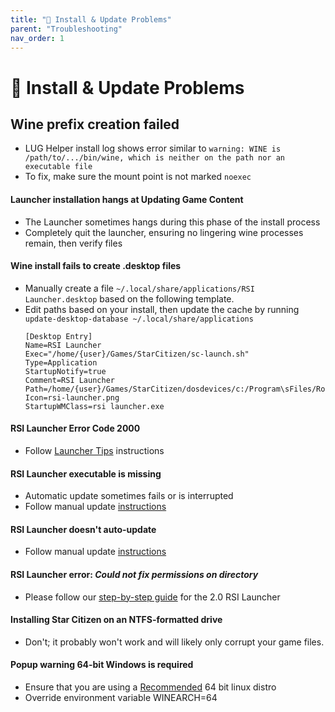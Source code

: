 ```yaml
---
title: "💾 Install & Update Problems"
parent: "Troubleshooting"
nav_order: 1
---
```


# 💾 Install & Update Problems

## Wine prefix creation failed
- LUG Helper install log shows error similar to `warning: WINE is /path/to/.../bin/wine, which is neither on the path nor an executable file`
- To fix, make sure the mount point is not marked `noexec`


#### Launcher installation hangs at Updating Game Content
- The Launcher sometimes hangs during this phase of the install process
- Completely quit the launcher, ensuring no lingering wine processes remain, then verify files


#### Wine install fails to create .desktop files
- Manually create a file `~/.local/share/applications/RSI Launcher.desktop` based on the following template.
- Edit paths based on your install, then update the cache by running `update-desktop-database ~/.local/share/applications`
  ```
  [Desktop Entry]
  Name=RSI Launcher
  Exec="/home/{user}/Games/StarCitizen/sc-launch.sh"
  Type=Application
  StartupNotify=true
  Comment=RSI Launcher
  Path=/home/{user}/Games/StarCitizen/dosdevices/c:/Program\sFiles/Roberts\sSpace\sIndustries/RSI\sLauncher
  Icon=rsi-launcher.png
  StartupWMClass=rsi launcher.exe
  ```

#### RSI Launcher Error Code 2000
- Follow [Launcher Tips](/Tips-and-Tricks#rsi-launcher-20) instructions


#### RSI Launcher executable is missing
- Automatic update sometimes fails or is interrupted
- Follow manual update [instructions](/Tips-and-Tricks#rsi-launcher-manual-update)

#### RSI Launcher doesn't auto-update
- Follow manual update [instructions](/Tips-and-Tricks#rsi-launcher-manual-update)

#### RSI Launcher error: *Could not fix permissions on directory*
- Please follow our [step-by-step guide](/Tips-and-Tricks#rsi-launcher-20) for the 2.0 RSI Launcher

#### Installing Star Citizen on an NTFS-formatted drive
- Don't; it probably won't work and will likely only corrupt your game files.

#### Popup warning 64-bit Windows is required
- Ensure that you are using a [Recommended](/Tips-and-Tricks#recommended-distros) 64 bit linux distro
- Override environment variable WINEARCH=64
